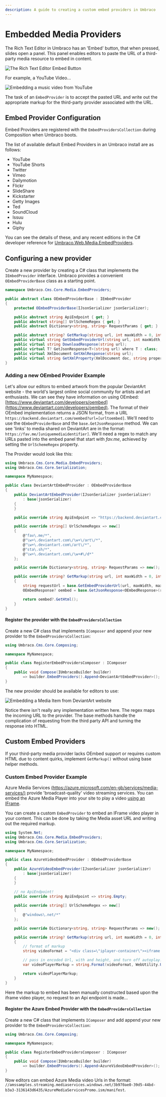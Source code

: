 ```yaml
---
description: A guide to creating a custom embed providers in Umbraco
---
```


# Embedded Media Providers

The Rich Text Editor in Umbraco has an 'Embed' button, that when pressed, slides open a panel. This panel enables editors to paste the URL of a third-party media resource to embed in content.

![The Rich Text Editor Embed Button](images/Embed-Button.png)

For example, a YouTube Video...

![Embedding a music video from YouTube](images/Embed-YouTube.png)

The task of an `EmbedProvider` is to accept the pasted URL and write out the appropriate markup for the third-party provider associated with the URL.

## Embed Provider Configuration

Embed Providers are registered with the `EmbedProvidersCollection` during Composition when Umbraco boots.

The list of available default Embed Providers in an Umbraco install are as follows:

* YouTube
* YouTube Shorts
* Twitter
* Vimeo
* Dailymotion
* Flickr
* SlideShare
* Kickstarter
* Getty Images
* Ted
* SoundCloud
* Issuu
* Hulu
* Giphy

You can see the details of these, and any recent editions in the C# developer reference for [Umbraco.Web.Media.EmbedProviders](https://apidocs.umbraco.com/v10/csharp/api/Umbraco.Cms.Core.Media.EmbedProviders.html).

## Configuring a new provider

Create a new provider by creating a C# class that implements the `IEmbedProvider` interface. Umbraco provides a convenient `OEmbedProviderBase` class as a starting point.

```csharp
namespace Umbraco.Cms.Core.Media.EmbedProviders;

public abstract class OEmbedProviderBase : IEmbedProvider
{
    protected OEmbedProviderBase(IJsonSerializer jsonSerializer);

    public abstract string ApiEndpoint { get; }
    public abstract string[] UrlSchemeRegex { get; }
    public abstract Dictionary<string, string> RequestParams { get; }

    public abstract string? GetMarkup(string url, int maxWidth = 0, int maxHeight = 0);
    public virtual string GetEmbedProviderUrl(string url, int maxWidth, int maxHeight);
    public virtual string DownloadResponse(string url);
    public virtual T? GetJsonResponse<T>(string url) where T : class;
    public virtual XmlDocument GetXmlResponse(string url);
    public virtual string GetXmlProperty(XmlDocument doc, string property);
}
```

### Adding a new OEmbed Provider Example

Let's allow our editors to embed artwork from the popular DeviantArt website - the world's largest online social community for artists and art enthusiasts. We can see they have information on using OEmbed: [https://www.deviantart.com/developers/oembed](https://www.deviantart.com/developers/oembed). The format of their OEmbed implementation returns a JSON format, from a URL `https://backend.deviantart.com/oembed?url=[urltoembed]`. We'll need to use the `OEmbedProviderBase` and the `base.GetJsonResponse` method. We can see 'links' to media shared on DeviantArt are in the format: `https://fav.me/[uniquemediaidentifier]`. We'll need a regex to match any URLs pasted into the embed panel that start with _fav.me_, achieved by setting the `UrlSchemeRegex` property.

The Provider would look like this:

```csharp
using Umbraco.Cms.Core.Media.EmbedProviders;
using Umbraco.Cms.Core.Serialization;

namespace MyNamespace;

public class DeviantArtEmbedProvider : OEmbedProviderBase
{
    public DeviantArtEmbedProvider(IJsonSerializer jsonSerializer)
        : base(jsonSerializer)
    {
    }

    public override string ApiEndpoint => "https://backend.deviantart.com/oembed?url=";

    public override string[] UrlSchemeRegex => new[]
    {
        @"fav\.me/*",
        @"\w+\.deviantart.com\/\w+\/art\/*",
        @"\w+\.deviantart.com\/art\/*",
        @"sta\.sh/*",
        @"\w+\.deviantart.com\/\w+#\/d*"
    };

    public override Dictionary<string, string> RequestParams => new();

    public override string? GetMarkup(string url, int maxWidth = 0, int maxHeight = 0)
    {
        string requestUrl = base.GetEmbedProviderUrl(url, maxWidth, maxHeight);
        OEmbedResponse? oembed = base.GetJsonResponse<OEmbedResponse>(requestUrl);

        return oembed?.GetHtml();
    }
}
```

#### Register the provider with the `EmbedProvidersCollection`

Create a new C# class that implements `IComposer` and append your new provider to the `EmbedProvidersCollection`:

```csharp
using Umbraco.Cms.Core.Composing;

namespace MyNamespace;

public class RegisterEmbedProvidersComposer : IComposer
{
    public void Compose(IUmbracoBuilder builder)
        => builder.EmbedProviders().Append<DeviantArtEmbedProvider>();
}
```

The new provider should be available for editors to use:

![Embedding a Media Item from DeviantArt website](images/deviantart-embedded-media.png)

Notice there isn't really any implementation written here. The regex maps the incoming URL to the provider. The base methods handle the complication of requesting from the third party API and turning the response into HTML.

## Custom Embed Providers

If your third-party media provider lacks OEmbed support or requires custom HTML due to content quirks, implement `GetMarkup()` without using base helper methods.

### Custom Embed Provider Example

Azure Media Services [(https://azure.microsoft.com/en-gb/services/media-services/)](https://azure.microsoft.com/en-gb/services/media-services/) provide 'broadcast-quality' video streaming services. You can embed the Azure Media Player into your site to play a video [using an IFrame](https://ampdemo.azureedge.net/azuremediaplayer.html).

You can create a custom `EmbedProvider` to embed an IFrame video player in your content. This can be done by taking the Media asset URL and writing out the required markup.

```csharp
using System.Net;
using Umbraco.Cms.Core.Media.EmbedProviders;
using Umbraco.Cms.Core.Serialization;

namespace MyNamespace;

public class AzureVideoEmbedProvider : OEmbedProviderBase
{
    public AzureVideoEmbedProvider(IJsonSerializer jsonSerializer)
        : base(jsonSerializer)
    {
    }

    // no ApiEndpoint!
    public override string ApiEndpoint => string.Empty;
    
    public override string[] UrlSchemeRegex => new[]
    {
        @"windows\.net/*"
    };

    public override Dictionary<string, string> RequestParams => new();

    public override string? GetMarkup(string url, int maxWidth = 0, int maxHeight = 0)
    {
        // format of markup
        string videoFormat = "<div class=\"iplayer-container\"><iframe src=\"//aka.ms/ampembed?url={0}\" name=\"azuremediaplayer\" scrolling=\"no\" frameborder=\"no\" align=\"center\" autoplay=\"false\" width=\"{1}\" height=\"{2}\" allowfullscreen></iframe></div>";

        // pass in encoded Url, with and height, and turn off autoplay...
        var videoPlayerMarkup = string.Format(videoFormat, WebUtility.UrlEncode(url) + "&amp;autoplay=false", maxWidth, maxHeight);

        return videoPlayerMarkup;
    }
}
```

Here the markup to embed has been manually constructed based upon the iframe video player, no request to an Api endpoint is made...

#### Register the Azure Embed Provider with the `EmbedProvidersCollection`

Create a new C# class that implements `IComposer` and add append your new provider to the `EmbedProvidersCollection`:

```csharp
using Umbraco.Cms.Core.Composing;

namespace MyNamespace;

public class RegisterEmbedProvidersComposer : IComposer
{
    public void Compose(IUmbracoBuilder builder)
        => builder.EmbedProviders().Append<AzureVideoEmbedProvider>();
}
```

Now editors can embed Azure Media video Urls in the format: `//amssamples.streaming.mediaservices.windows.net/3b970ae0-39d5-44bd-b3a3-3136143d6435/AzureMediaServicesPromo.ism/manifest`.

